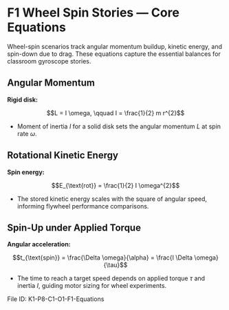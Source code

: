 # F1 Wheel Spin Stories — Core Equations

Wheel-spin scenarios track angular momentum buildup, kinetic energy, and spin-down due to drag. These equations capture the essential balances for classroom gyroscope stories.

## Angular Momentum
**Rigid disk:**

$$L = I \omega, \qquad I = \frac{1}{2} m r^{2}$$

- Moment of inertia $I$ for a solid disk sets the angular momentum $L$ at spin rate $\omega$.

## Rotational Kinetic Energy
**Spin energy:**

$$E_{\text{rot}} = \frac{1}{2} I \omega^{2}$$

- The stored kinetic energy scales with the square of angular speed, informing flywheel performance comparisons.

## Spin-Up under Applied Torque
**Angular acceleration:**

$$t_{\text{spin}} = \frac{\Delta \omega}{\alpha} = \frac{I \Delta \omega}{\tau}$$

- The time to reach a target speed depends on applied torque $\tau$ and inertia $I$, guiding motor sizing for wheel experiments.

File ID: K1-P8-C1-O1-F1-Equations
